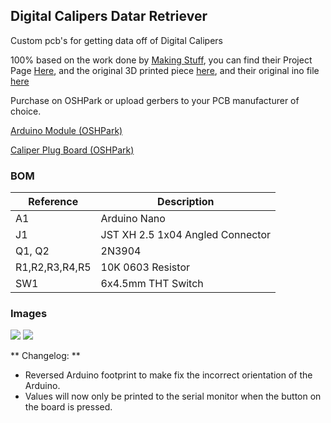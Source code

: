 ## Digital Calipers Datar Retriever
Custom pcb's for getting data off of Digital Calipers

100% based on the work done by [Making Stuff](https://www.youtube.com/channel/UCYdkEm-NjhS8TmLVt_qZy9g),  you can find their Project Page [Here](https://www.youtube.com/channel/UCYdkEm-NjhS8TmLVt_qZy9g), and the original 3D printed piece [here](https://www.thingiverse.com/thing:1543247), and their original ino file [here](https://github.com/MakingStuffChannel/DigitalCalipers)

Purchase on OSHPark or upload gerbers to your PCB manufacturer of choice.

[Arduino Module (OSHPark)](https://oshpark.com/shared_projects/ls60yUvY)

[Caliper Plug Board (OSHPark)](https://oshpark.com/shared_projects/xektDr2t)

### BOM

| Reference | Description |
|----------------|----------------------------------|
| A1 | Arduino Nano |
| J1 | JST XH 2.5 1x04 Angled Connector |
| Q1, Q2 | 2N3904 |
| R1,R2,R3,R4,R5 | 10K 0603 Resistor |
| SW1 | 6x4.5mm THT Switch |

### Images
![](https://i.imgur.com/3fgop5n.jpg)
![](https://i.imgur.com/qUSvXvw.png)

** Changelog: **
- Reversed Arduino footprint to make fix the incorrect orientation of the Arduino.
- Values will now only be printed to the serial monitor when the button on the board is pressed.